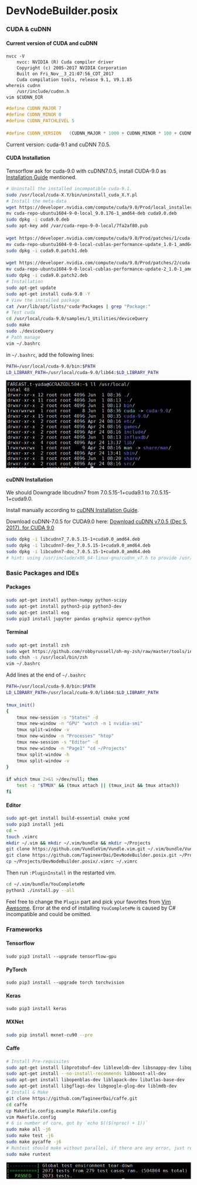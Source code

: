 # DevNodeBuilder.posix

### CUDA & cuDNN

#### Current version of CUDA and cuDNN

```shell
nvcc -V
    nvcc: NVIDIA (R) Cuda compiler driver
    Copyright (c) 2005-2017 NVIDIA Corporation
    Built on Fri_Nov__3_21:07:56_CDT_2017
    Cuda compilation tools, release 9.1, V9.1.85
whereis cudnn
	/usr/include/cudnn.h
vim $CUDNN_DIR
```

```cpp
#define CUDNN_MAJOR 7
#define CUDNN_MINOR 0
#define CUDNN_PATCHLEVEL 5

#define CUDNN_VERSION	(CUDNN_MAJOR * 1000 + CUDNN_MINOR * 100 + CUDNN_PATCHLEVEL)
```

Current version: cuda-9.1 and cuDNN 7.0.5. 

#### CUDA Installation

Tensorflow ask for cuda-9.0 with cuDNN7.0.5, install CUDA-9.0 as [Installation Guide](http://developer.download.nvidia.com/compute/cuda/9.0/Prod/docs/sidebar/CUDA_Installation_Guide_Linux.pdf) mentioned.

```sh
# Uninstall the installed incompatible cuda-9.1.
sudo /usr/local/cuda-X.Y/bin/uninstall_cuda_X.Y.pl
# Install the meta-data
wget https://developer.nvidia.com/compute/cuda/9.0/Prod/local_installers/cuda-repo-ubuntu1604-9-0-local_9.0.176-1_amd64-deb
mv cuda-repo-ubuntu1604-9-0-local_9.0.176-1_amd64-deb cuda9.0.deb
sudo dpkg -i cuda9.0.deb
sudo apt-key add /var/cuda-repo-9-0-local/7fa2af80.pub

wget https://developer.nvidia.com/compute/cuda/9.0/Prod/patches/1/cuda-repo-ubuntu1604-9-0-local-cublas-performance-update_1.0-1_amd64-deb
mv cuda-repo-ubuntu1604-9-0-local-cublas-performance-update_1.0-1_amd64-deb cuda9.0.patch1.deb
sudo dpkg -i cuda9.0.patch1.deb

wget https://developer.nvidia.com/compute/cuda/9.0/Prod/patches/2/cuda-repo-ubuntu1604-9-0-local-cublas-performance-update-2_1.0-1_amd64-deb
mv cuda-repo-ubuntu1604-9-0-local-cublas-performance-update-2_1.0-1_amd64-deb cuda9.0.patch2.deb
sudo dpkg -i cuda9.0.patch2.deb
# Installation
sudo apt-get update
sudo apt-get install cuda-9.0 -Y
# View the installed package
cat /var/lib/apt/lists/*cuda*Packages | grep "Package:"
# Test cuda
cd /usr/local/cuda-9.0/samples/1_Utilities/deviceQuery
sudo make
sudo ./deviceQuery
# Path manage
vim ~/.bashrc
```

in `~/.bashrc`, add the following lines:

```bash
PATH=/usr/local/cuda-9.0/bin:$PATH
LD_LIBRARY_PATH=/usr/local/cuda-9.0/lib64:$LD_LIBRARY_PATH
```

![CUDA_AND_SYMBOLIC_LINK](https://github.com/TagineerDai/DevNodeBuilder.posix/blob/master/CUDA_AND_SYMBOLIC_LINK.png?raw=true)

#### cuDNN Installation

We should Downgrade libcudnn7 from 7.0.5.15-1+cuda9.1 to 7.0.5.15-1+cuda9.0.

Install manually according to [cuDNN Installation Guide](https://docs.nvidia.com/deeplearning/sdk/cudnn-install/).

Download cuDNN-7.0.5 for CUDA9.0 here: [Download cuDNN v7.0.5 (Dec 5, 2017), for CUDA 9.0](https://developer.nvidia.com/rdp/cudnn-archive#a-collapse705-9) 

```sh
sudo dpkg -i libcudnn7_7.0.5.15-1+cuda9.0_amd64.deb
sudo dpkg -i libcudnn7-dev_7.0.5.15-1+cuda9.0_amd64.deb
sudo dpkg -i libcudnn7-doc_7.0.5.15-1+cuda9.0_amd64.deb
# hint: using /usr/include/x86_64-linux-gnu/cudnn_v7.h to provide /usr/include/cudnn.h (libcudnn) in auto mode
```

### Basic Packages and IDEs

#### Packages

```sh
sudo apt-get install python-numpy python-scipy
sudo apt-get install python3-pip python3-dev
sudo apt-get install eog
sudo pip3 install jupyter pandas graphviz opencv-python
```

#### Terminal

```sh
sudo apt-get install zsh
sudo wget https://github.com/robbyrussell/oh-my-zsh/raw/master/tools/install.sh -O - | sh
sudo chsh -s /usr/local/bin/zsh
vim ~/.bashrc
```

Add lines at the end of `~/.bashrc`

```sh
PATH=/usr/local/cuda-9.0/bin:$PATH
LD_LIBRARY_PATH=/usr/local/cuda-9.0/lib64:$LD_LIBRARY_PATH

tmux_init()
{
    tmux new-session -s "States" -d
    tmux new-window -n "GPU" "watch -n 1 nvidia-smi"
    tmux split-window -v
    tmux new-window -n "Processes" "htop"
    tmux new-session -s "Editor" -d
    tmux new-window -n "Page1" "cd ~/Projects"
    tmux split-window -h
    tmux split-window -v
}

if which tmux 2>&1 >/dev/null; then
    test -z "$TMUX" && (tmux attach || (tmux_init && tmux attach))
fi
```

#### Editor

```sh
sudo apt-get install build-essential cmake ycmd
sudo pip3 install jedi
cd ~
touch .vimrc
mkdir ~/.vim && mkdir ~/.vim/bundle && mkdir ~/Projects
git clone https://github.com/VundleVim/Vundle.vim.git ~/.vim/bundle/Vundle.vim
git clone https://github.com/TagineerDai/DevNodeBuilder.posix.git ~/Projects/DevNodeBuilder.posix
cp ~/Projects/DevNodeBuilder.posix/.vimrc ~/.vimrc
```

Then run `:PluginInstall` in the restarted vim.

```sh
cd ~/.vim/bundle/YouCompleteMe
python3 ./install.py --all
```

Feel free to change the `Plugin` part and pick your favorites from [Vim Awesome](https://vimawesome.com/). Error at the end of installing `YouCompleteMe` is caused by C# incompatible and could be omitted. 

### Frameworks

#### Tensorflow

```shell
sudo pip3 install --upgrade tensorflow-gpu
```

#### PyTorch

```
sudo pip3 install --upgrade torch torchvision
```

#### Keras

```shell
sudo pip3 install keras
```

#### MXNet

```sh
sudo pip install mxnet-cu90 --pre
```

#### Caffe

```sh
# Install Pre-requisites
sudo apt-get install libprotobuf-dev libleveldb-dev libsnappy-dev libopencv-dev libhdf5-serial-dev protobuf-compiler
sudo apt-get install --no-install-recommends libboost-all-dev
sudo apt-get install libopenblas-dev liblapack-dev libatlas-base-dev
sudo apt-get install libgflags-dev libgoogle-glog-dev liblmdb-dev
# Install & Make
git clone https://github.com/TagineerDai/caffe.git
cd caffe
cp Makefile.config.example Makefile.config
vim Makefile.config
# 6 is number of core, got by `echo $(($(nproc) + 1))`
sudo make all -j6
sudo make test -j6
sudo make pycaffe -j6
# Runtest should make without parallel, if there are any error, just repeated without make clean.
sudo make runtest 
```

![PASSED_RUNTEST_CAFFE](https://raw.githubusercontent.com/TagineerDai/DevNodeBuilder.posix/master/PASSED_RUNTEST_CAFFE.png)

